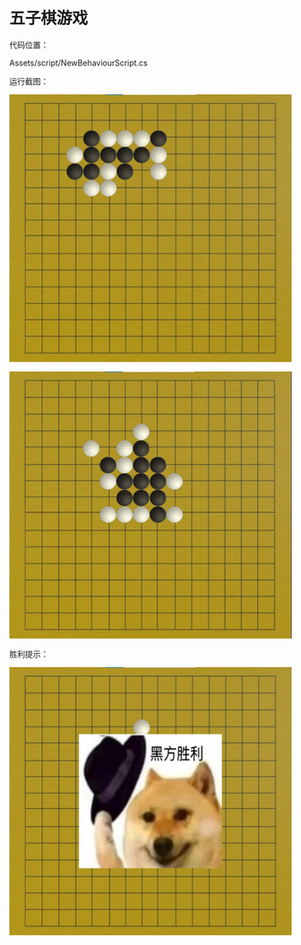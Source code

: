 # 五子棋游戏

代码位置：

Assets/script/NewBehaviourScript.cs

运行截图：

![演示1.jpg](演示imgs/演示1.jpg)

![演示2.jpg](演示imgs/演示2.jpg)

胜利提示：

![胜利.jpg](演示imgs/胜利.jpg)
